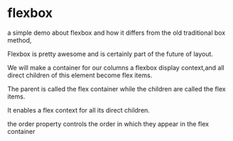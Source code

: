# flexbox

a simple demo about flexbox and how it differs from the old traditional box method,

Flexbox is pretty awesome and is certainly part of the future of layout. 

We will make a container for our columns a flexbox display context,and 
all direct children of this element become flex items. 

The parent is called the flex container while the children are called the flex items.

It enables a flex context for all its direct children.

the order property controls the order in which they appear in the flex container
